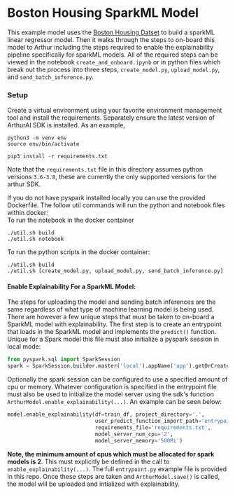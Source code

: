 # Boston Housing SparkML Model

This example model uses the [Boston Housing Datset](https://www.cs.toronto.edu/~delve/data/boston/bostonDetail.html) to build a sparkML linear regressor model. Then it walks through the steps to on-board this model to Arthur including the steps required to enable the explainability pipeline specifically for sparkML models. All of the required steps can be viewed in the notebook `create_and_onboard.ipynb` or in python files which break out the process into three steps, `create_model.py`, `upload_model.py`, and `send_batch_inference.py`.

### Setup 

Create a virtual environment using your favorite environment management tool and install the requirements. Separately ensure the latest version of ArthurAI SDK is installed. As an example,

```commandline
python3 -m venv env
source env/bin/activate

pip3 install -r requirements.txt
```

Note that the `requirements.txt` file in this directory assumes python versions `3.6-3.8`, these are currently the only supported versions for the arthur SDK.

If you do not have pyspark installed locally you can use the provided Dockerfile. The follow util commands will run the python and notebook files within docker:
<br>
To run the notebook in the docker container

```commandline
./util.sh build
./util.sh notebook
```

To run the python scripts in the docker container:
```commandline
./util.sh build
./util.sh [create_model.py, upload_model.py, send_batch_inference.py]
```

#### Enable Explainability For a SparkML Model:
The steps for uploading the model and sending batch inferences are the same regardless of what type of machine learning model is being used. There are however a few unique steps that must be taken to on-board a SparkML model with explainability. The first step is to create an entrypoint that loads in the SparkML model and implements the `predict()` function. Unique for a Spark model this file must also initialize a pyspark session in local mode:
```python
from pyspark.sql import SparkSession
spark = SparkSession.builder.master('local').appName('app').getOrCreate()
```
Optionally the spark session can be configured to use a specified amount of cpu or memory. Whatever configuration is specified in the entrypoint file must also be used to initialize the model server using the sdk's function `ArthurModel.enable_explainability(...)`. An example can be seen below:
```python
model.enable_explainability(df=train_df, project_directory='.',
                            user_predict_function_import_path='entrypoint',
                            requirements_file='requirements.txt',
                            model_server_num_cpu='2',
                            model_server_memory='500Mi')
```
**Note, the minimum amount of cpus which must be allocated for spark models is 2**. This must explicitly be defined in the call to `enable_explainability(...)`.
The full `entrypoint.py` example file is provided in this repo. Once these steps are taken and `ArthurModel.save()` is called, the model will be uploaded and intialized with explainability.
